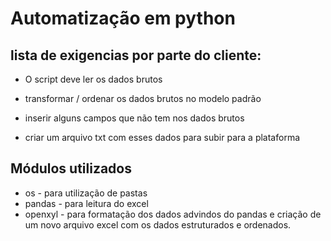 # Automatização em python

## lista de exigencias por parte do cliente:

* O script deve ler os dados brutos

* transformar / ordenar os dados brutos no modelo padrão

* inserir alguns campos que não tem nos dados brutos

* criar um arquivo txt com esses dados para subir para a plataforma

## Módulos utilizados

* os - para utilização de pastas
* pandas - para leitura do excel
* openxyl - para formatação dos dados advindos do pandas e criação de um novo arquivo excel com os dados estruturados e ordenados.
